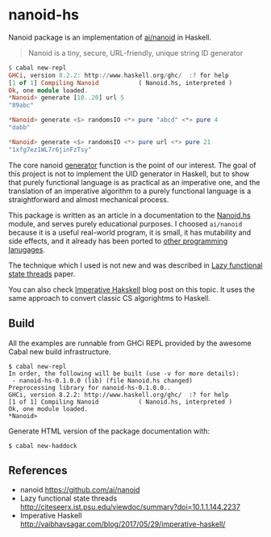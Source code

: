 # nanoid-hs

Nanoid package is an implementation of [ai/nanoid](https://github.com/ai/nanoid)
in Haskell.

> Nanoid is a tiny, secure, URL-friendly, unique string ID generator

```haskell
$ cabal new-repl
GHCi, version 8.2.2: http://www.haskell.org/ghc/  :? for help
[1 of 1] Compiling Nanoid           ( Nanoid.hs, interpreted )
Ok, one module loaded.
*Nanoid> generate [10..20] url 5
"89abc"

*Nanoid> generate <$> randomsIO <*> pure "abcd" <*> pure 4
"dabb"

*Nanoid> generate <$> randomsIO <*> pure url <*> pure 21
"1xfg7ez1WL7r6jinFzTsy"
```

The core nanoid
[generator](https://github.com/ai/nanoid/blob/f2dc36fc83785f0d132f364769cb6e0f6ba7f083/format.js)
function is the point of our interest. The goal of this project is not to
implement the UID generator in Haskell, but to show that purely functional
language is as practical as an imperative one, and the translation of an
imperative algorithm to a purely functional language is a straightforward and
almost mechanical process.

This package is written as an article in a documentation to the
[Nanoid.hs](Nanoid.hs) module, and serves purely educational purposes. I
choosed `ai/nanoid` because it is a useful real-world program, it is small, it
has mutability and side effects, and it already has been ported to [other
programming lanugages](https://github.com/ai/nanoid#other-programming-languages).

The technique which I used is not new and was described in
[Lazy functional state threads](http://citeseerx.ist.psu.edu/viewdoc/summary?doi=10.1.1.144.2237)
paper.

You can also check [Imperative Hakskell](http://vaibhavsagar.com/blog/2017/05/29/imperative-haskell/)
blog post on this topic. It uses the same approach to convert classic CS algorightms to Haskell.

## Build

All the examples are runnable from GHCi REPL provided by the awesome
Cabal new build infrastructure.

```
$ cabal new-repl
In order, the following will be built (use -v for more details):
 - nanoid-hs-0.1.0.0 (lib) (file Nanoid.hs changed)
Preprocessing library for nanoid-hs-0.1.0.0..
GHCi, version 8.2.2: http://www.haskell.org/ghc/  :? for help
[1 of 1] Compiling Nanoid           ( Nanoid.hs, interpreted )
Ok, one module loaded.
*Nanoid>
```

Generate HTML version of the package documentation with:

```
$ cabal new-haddock
```

## References

- nanoid https://github.com/ai/nanoid
- Lazy functional state threads http://citeseerx.ist.psu.edu/viewdoc/summary?doi=10.1.1.144.2237
- Imperative Haskell http://vaibhavsagar.com/blog/2017/05/29/imperative-haskell/
